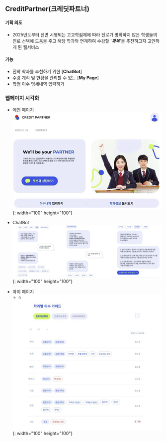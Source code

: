 ## CreditPartner(크레딧파트너)

#### 기획 의도
- 2025년도부터 전면 시행되는 고교학점제에 따라 진로가 명확하지 않은 학생들의 진로 선택에 도움을 주고 해당 학과와 연계하여 수강할 '***과목***'을 추천하고자 고안하게 된 웹서비스

#### 기능
- 진학 학과를 추천하기 위한 [**ChatBot**]
- 수강 계획 및 현황을 관리할 수 있는 [**My Page**]
- 학점 이수 명세내역 입력하기

### 웹페이지 시각화

- 메인 페이지
  ![mainpage](images/creditpartner.png){: width="100" height="100"}  

- ChatBot
  ![chatbot](images/chatbot.png){: width="100" height="100"}

- 마이 페이지
  ![mypage](images/my_page.png){: width="100" height="100"}
  
